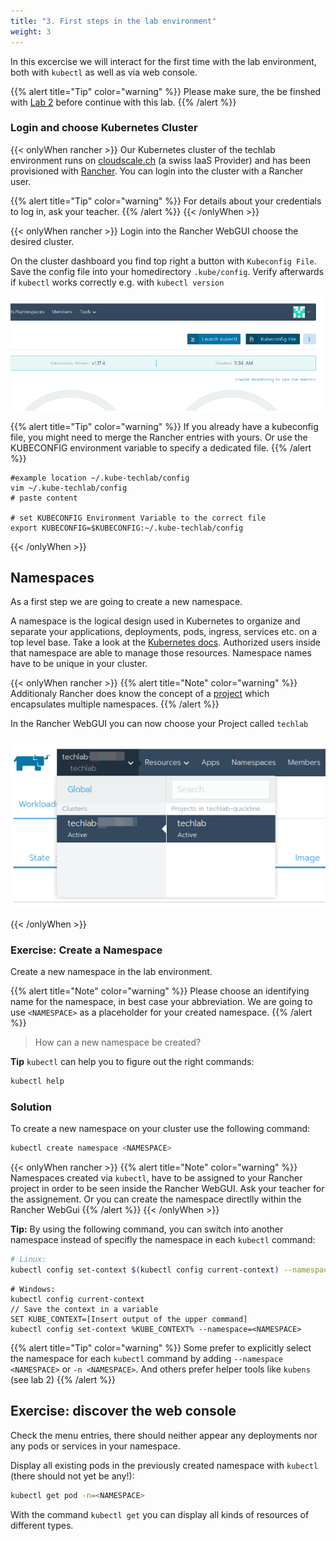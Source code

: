 ```yaml
---
title: "3. First steps in the lab environment"
weight: 3
---
```



In this excercise we will interact for the first time with the lab environment, both with `kubectl` as well as via web console.

{{% alert title="Tip" color="warning" %}}
Please make sure, the be finshed with [Lab 2](../02.0/) before continue with this lab.
{{% /alert %}}


### Login and choose Kubernetes Cluster

{{< onlyWhen rancher >}}
Our Kubernetes cluster of the techlab environment runs on [cloudscale.ch](https://cloudscale.ch) (a swiss IaaS Provider) and has been provisioned with [Rancher](https://rancher.com/). You can login into the cluster with a Rancher user.

{{% alert title="Tip" color="warning" %}}
For details about your credentials to log in, ask your teacher.
{{% /alert %}}
{{< /onlyWhen >}}

{{< onlyWhen rancher >}}
Login into the Rancher WebGUI choose the desired cluster.

On the cluster dashboard you find top right a button with `Kubeconfig File`. Save the config file into your homedirectory `.kube/config`. Verify afterwards if `kubectl` works correctly e.g. with `kubectl version`

![Download Kubeconfig File](kubectlconfigfilebutton.png)

{{% alert title="Tip" color="warning" %}}
If you already have a kubeconfig file, you might need to merge the Rancher entries with yours. Or use the KUBECONFIG environment variable to specify a dedicated file.
{{% /alert %}}

```
#example location ~/.kube-techlab/config
vim ~/.kube-techlab/config
# paste content

# set KUBECONFIG Environment Variable to the correct file
export KUBECONFIG=$KUBECONFIG:~/.kube-techlab/config
```
{{< /onlyWhen >}}


## Namespaces

As a first step we are going to create a new namespace.

A namespace is the logical design used in Kubernetes to organize and separate your applications, deployments, pods, ingress, services etc. on a top level base. Take a look at the [Kubernetes docs](https://kubernetes.io/docs/concepts/overview/working-with-objects/namespaces/). Authorized users inside that namespace are able to manage those resources. Namespace names have to be unique in your cluster.

{{< onlyWhen rancher >}}
{{% alert title="Note" color="warning" %}}
Additionaly Rancher does know the concept of a [project](https://rancher.com/docs/rancher/v2.x/en/cluster-admin/projects-and-namespaces/) which encapsulates multiple namespaces.
{{% /alert %}}

In the Rancher WebGUI you can now choose your Project called `techlab`

![Rancher Project](chooseproject.png)

{{< /onlyWhen >}}


### Exercise: Create a Namespace

Create a new namespace in the lab environment.

{{% alert title="Note" color="warning" %}}
Please choose an identifying name for the namespace, in best case your abbreviation. We are going to use `<NAMESPACE>` as a placeholder for your created namespace.
{{% /alert %}}

> How can a new namespace be created?

**Tip** `kubectl` can help you to figure out the right commands:

```bash
kubectl help
```


### Solution

To create a new namespace on your cluster use the following command:

```bash
kubectl create namespace <NAMESPACE>
```

{{< onlyWhen rancher >}}
{{% alert title="Note" color="warning" %}}
Namespaces created via `kubectl`, have to be assigned to your Rancher project in order to be seen inside the Rancher WebGUI. Ask your teacher for the assignement. Or you can create the namespace directlly within the Rancher WebGui
{{% /alert %}}
{{< /onlyWhen >}}

**Tip:** By using the following command, you can switch into another namespace instead of specifly the namespace in each `kubectl` command:
```bash
# Linux:
kubectl config set-context $(kubectl config current-context) --namespace=<NAMESPACE>
```

```
# Windows:
kubectl config current-context
// Save the context in a variable
SET KUBE_CONTEXT=[Insert output of the upper command]
kubectl config set-context %KUBE_CONTEXT% --namespace=<NAMESPACE>
```

{{% alert title="Tip" color="warning" %}}
Some prefer to explicitly select the namespace for each `kubectl` command by adding `--namespace <NAMESPACE>`
or `-n <NAMESPACE>`. And others prefer helper tools like `kubens` (see lab 2)
{{% /alert %}}


## Exercise: discover the web console

Check the menu entries, there should neither appear any deployments nor any pods or services in your namespace.

Display all existing pods in the previously created namespace with `kubectl`  (there should not yet be any!):

```bash
kubectl get pod -n=<NAMESPACE>
```

With the command `kubectl get` you can display all kinds of resources of different types.